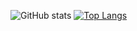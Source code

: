 <!--
**Ferenc-/Ferenc-** is a ✨ _special_ ✨ repository because its `README.md` (this file) appears on your GitHub profile.

Here are some ideas to get you started:

- 🔭 I’m currently working on ...
- 🌱 I’m currently learning ...
- 👯 I’m looking to collaborate on ...
- 🤔 I’m looking for help with ...
- 💬 Ask me about ...
- 📫 How to reach me: ...
- 😄 Pronouns: ...
- ⚡ Fun fact: ...
-->

![GitHub stats](https://github-readme-stats.vercel.app/api?username=Ferenc-&show_icons=true&theme=shadow_green)
[![Top Langs](https://github-readme-stats.vercel.app/api/top-langs/?username=Ferenc-&layout=donut)](https://github.com/anuraghazra/github-readme-stats)
